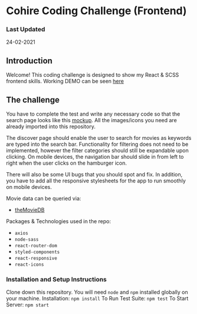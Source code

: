 # Cohire Coding Challenge (Frontend)

### Last Updated

24-02-2021

## Introduction

Welcome! This coding challenge is designed to show my React & SCSS frontend skills. Working DEMO can be seen [here]

## The challenge

You have to complete the test and write any necessary code so that the search page looks like this [mockup]. All the images/icons you need are already imported into this repository.

The discover page should enable the user to search for movies as keywords are typed into the search bar. Functionality for filtering does not need to be implemented, however the filter categories should still be expandable upon clicking. On mobile devices, the navigation bar should slide in from left to right when the user clicks on the hamburger icon.

There will also be some UI bugs that you should spot and fix. In addition, you have to add all the responsive stylesheets for the app to run smoothly on mobile devices.

Movie data can be queried via:

- [theMovieDB]

Packages & Technologies used in the repo:

- `axios`
- `node-sass`
- `react-router-dom`
- `styled-components`
- `react-responsive`
- `react-icons`

### Installation and Setup Instructions

Clone down this repository. You will need `node` and `npm` installed globally on your machine.
Installation: `npm install`
To Run Test Suite: `npm test`
To Start Server: `npm start`

[mockup]: https://cord-coding-challenges.s3-eu-west-1.amazonaws.com/frontend-test-mockups.zip
[themoviedb]: https://www.themoviedb.org/documentation/api
[here]: https://arianaamx.github.io/cord-fe-coding-challenge/
